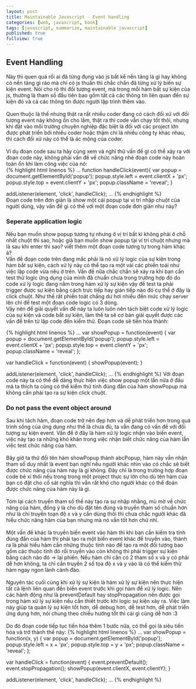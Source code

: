 ```yaml
---
layout: post
title: Maintainable Javascript - Event handling
categories: [web, javascript, book]
tags: [javascript, summarize, maintainable javascript]
published: true
fullview: true
---
```


<h2>Event Handling</h2>
Này thì quen quá rồi ai đã từng đụng vào js bất kể nền tảng là gì hay không có nền tảng gì ráo mà chỉ có js thuần thì chắc chắn đã từng xử lý biến sự kiện event. Nói cho rõ thì đối tượng event, mà trong mỗi hàm bắt sự kiện của js, thường là tham số đầu tiên bao gồm tất cả các thông tin liên quan đến sự kiện đó và cả các thông tin được người lập trình thêm vào.<br><br>
Quen thuộc là thế nhưng thật ra rất nhiều coder đang có cách đối xử với đối tượng event này không ổn cho lắm, thật ra thì code vẫn chạy tốt thôi, nhưng khi đặt vào môi trường chuyên nghiệp đặc biệt là đối với các project lớn được phát triển bới nhiều coder hoặc thậm chí là nhiều công ty khác nhau, thì cách đối xử này có thể là ác mộng của coder.<br><br>
Ví dụ đoạn code sau ta hãy cùng xem và nghĩ thử vấn đề gì có thể xảy ra với đoạn code này, không phải vấn đề về chức năng nhé đoạn code này hoàn toàn ổn khi làm công việc của nó:
<br>
{% highlight html linenos %}
...
function handleClick(event){
	var popup = document.getElementById('popup');
	popup.style.left = event.clientX + 'px';
	popup.style.top = event.clientY + 'px';
	popup.className = 'reveal';
}

addListener(element, 'click', handleClick);
...
{% endhighlight %} 
<br>
Đoạn code trên đơn giản là show một cái popup tại vị trí nhập chuột của người dùng, vậy vấn đề gì có thể với một đoạn code đơn giản như này?<br>

<h3>Seperate application logic</h3>
Nếu bạn muốn show popup tương tự nhưng ở vị trí bất kì không phải ở chỗ nhất chuột thì sao, hoặc giả bạn muốn show popup tại ví trí chuột nhưng mà là sau khi enter thì sao? viết thêm một đoạn code tương tự trong hàm khác à?<br>
Vấn đề đoạn code trên đang mắc phải là nó xử lý logic của sự kiện trong hàm bắt sự kiện, cách xử lý này có thể tạo ra một vài các phiền toái như việc lập code vừa nêu ở trên. Vấn đề nữa chắc chắn sẽ xảy ra khi bạn cần test thử logic ứng dụng của mình đã chuẩn chưa trong trường hợp đó do code xử lý logic đang nằm trong hàm xử lý sự kiện vậy để test ta phải trigger được sự kiện bằng cách trực tiếp hay gián tiếp nào đó cụ thể ở đây là click chuột. Như thế rất phiền toát chẳng dư hơi nhiều đến mức chạy server lên chỉ để test một đoạn code logic có 3 dòng.<br>
Vậy nên để giải quyết vấn đề này ta luôn luôn nên tách biệt code xử lý logic của sự kiện và code bắt sự kiện, làm thế ta sẽ cơ bản giải quyết được các vấn đề trên từ lập code đến kiểm thử. Đoạn code sẽ tiến hóa thành:

{% highlight html linenos %}
...
var showPopup = function(event) {
	var popup = document.getElementById('popup');
	popup.style.left = event.clientX + 'px';
	popup.style.top = event.clientY + 'px';
	popup.className = 'reveal';
};

var handleClick = function(event) {
	showPopup(event);
}

addListener(element, 'click', handleClick);
...
{% endhighlight %} 
Với đoạn code này ta có thể dễ dàng thực hiện việc show popup một lần nữa ở đâu mà ta thích ta cũng có thể kiểm thử tính đúng đắn của hàm showPopup mà không cần phải tạo ra sự kiện click chuột. 

<h3>Do not pass the event object around</h3>
 Sau khi tách hàm, đoạn code trở nên đẹp hơn và dễ phát triển hơn trong quá trình sống của ứng dụng như thế là chưa đủ, ta vẫn đang có vấn đề với đối tượng sự kiện event. Vấn đề ở đây là hàm xử lý logic nhận vào biến event, việc này tạo ra những khó khăn trong việc nhận biết chức năng của hàm lẫn việc test chức năng của hàm. <br><br>
 Bây giờ ta thử đổi tên hàm showPopup thành abcPopup, hàm này vẫn nhận tham số duy nhất là event bạn nghĩ nếu người khác nhìn vào có chắc sẽ biết được chức năng của hàm này là gì không. Đây chỉ là trong trường hợp đoạn code bé xí thôi nếu trong trong một project thực sự lớn cho dù tên hàm của bạn có đặt cho cố sát nghĩa thì vẫn rất khó cho người khác có thể đoán được chức năng của hàm này là gì. <br><br>
 Tóm lại cách truyền tham số thế này tạo ra sự nhập nhằng, mù mờ về chức năng của hàm, đồng ý là cho dù đặt tên đúng và truyền tham số chuẩn hơn như là chỉ truyền toạn độ x và y cần dùng thôi thì chưa chắc người khác đã hiểu chức năng hàm của bạn nhưng mà nó vẫn tốt hơn chứ nhỉ.<br><br>
 Một vấn đề khác là truyền biến event vào hàm thì khi bạn cần kiếm tra tính đúng đắn của hàm thì phải tạo ra một biến event khác để truyền vào, thành ra là phải hiểu hàm cần những thuộc tính nào để tạo ra một đối tượng bao gồm các thuộc tính đó rồi truyền vào còn không thì phải trigger sự kiện bằng cách nào đó -> lại phiền. Nếu hàm chỉ cần có 2 tham số x và y có phải dễ hơn không, ta chỉ cần truyền 2 số tọa độ x và y vào là có thể kiểm thử hàm ngay ngon lành cành đào.<br><br>
 Nguyên tác cuối cùng khi xử lý sự kiện là hàm xử lý sự kiện nên thực hiện tất cả lệnh liên quan đến biến event trước khi gọi hàm để xử lý logic. Nên các hành động như là preventDefault hay stopPropagation nên được gọi trong hàm xử lý sự kiện nếu cần thiết trước khi logic sự kiện xảy ra. Việc làm này giúp ta quản lý sự kiện tốt hơn, dễ debug hơn, dễ test hơn, dễ phát triển ứng dụng hơn, nói chung theo chiều hướng tốt thì cái gì cũng dễ hơn :3<br><br>
 Do đó đoạn code tiếp tục tiến hóa thêm 1 bước nữa, có thể gọi là siêu tiến hóa và trở thành thế này:
 {% highlight html linenos %}
...
var showPopup = function(x, y) {
	var popup = document.getElementById('popup');
	popup.style.left = x + 'px';
	popup.style.top = y + 'px';
	popup.className = 'reveal';
};

var handleClick = function(event) {
	event.preventDefault();
	event.stopPropagation();
	showPopup(event.clientX, event.clientY);
}

addListener(element, 'click', handleClick);
...
{% endhighlight %} 

